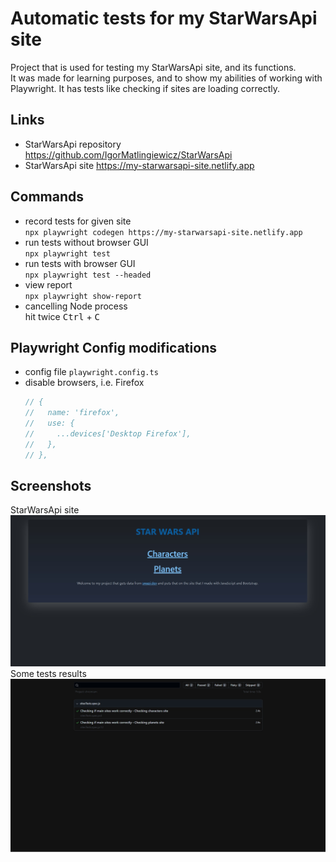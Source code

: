 # Automatic tests for my StarWarsApi site
Project that is used for testing my StarWarsApi site, and its functions.<br>
It was made for learning purposes, and to show my abilities of working with Playwright.
It has tests like checking if sites are loading correctly.
## Links
- StarWarsApi repository https://github.com/IgorMatlingiewicz/StarWarsApi
- StarWarsApi site https://my-starwarsapi-site.netlify.app

## Commands
- record tests for given site  
`npx playwright codegen https://my-starwarsapi-site.netlify.app`
- run tests without browser GUI  
`npx playwright test`
- run tests with browser GUI  
`npx playwright test --headed`
- view report  
`npx playwright show-report`
- cancelling Node process  
hit twice <kbd>Ctrl</kbd> + <kbd>C</kbd>

## Playwright Config modifications
- config file `playwright.config.ts`
- disable browsers, i.e. Firefox  
    ```javascript
    // {
    //   name: 'firefox',
    //   use: {
    //     ...devices['Desktop Firefox'],
    //   },
    // },
    ```

## Screenshots
StarWarsApi site
![Alt text](/screenshots/site.jpg?raw=true "menu")
Some tests results
![Alt text](/screenshots/testsResults.jpg?raw=true "testResults")